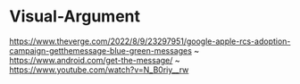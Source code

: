 # Visual-Argument

https://www.theverge.com/2022/8/9/23297951/google-apple-rcs-adoption-campaign-getthemessage-blue-green-messages ~
https://www.android.com/get-the-message/ ~ https://www.youtube.com/watch?v=N_B0riy__rw
